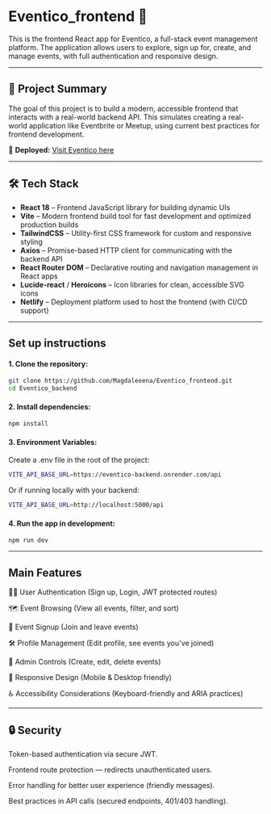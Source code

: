 # Eventico_frontend 🎉

This is the frontend React app for Eventico, a full-stack event management platform.
The application allows users to explore, sign up for, create, and manage events, with full authentication and responsive design.

---

## 🚀 Project Summary
The goal of this project is to build a modern, accessible frontend that interacts with a real-world backend API.
This simulates creating a real-world application like Eventbrite or Meetup, using current best practices for frontend development.

🔗 **Deployed:** [Visit Eventico here](https://eventico.netlify.app/)  


---

## 🛠 Tech Stack

- **React 18** – Frontend JavaScript library for building dynamic UIs
- **Vite** – Modern frontend build tool for fast development and optimized production builds
- **TailwindCSS** – Utility-first CSS framework for custom and responsive styling
- **Axios** – Promise-based HTTP client for communicating with the backend API
- **React Router DOM** – Declarative routing and navigation management in React apps
- **Lucide-react** / **Heroicons** – Icon libraries for clean, accessible SVG icons
- **Netlify** – Deployment platform used to host the frontend (with CI/CD support)

---

## Set up instructions
#### 1. Clone the repository:

   ```bash
git clone https://github.com/Magdaleeena/Eventico_frontend.git
cd Eventico_backend
```

#### 2. Install dependencies:
  ```bash
npm install
  ```

#### 3. Environment Variables:
Create a .env file in the root of the project:
 ```bash
VITE_API_BASE_URL=https://eventico-backend.onrender.com/api
```
Or if running locally with your backend:
```bash
VITE_API_BASE_URL=http://localhost:5000/api
```

#### 4. Run the app in development:
```
npm run dev
```

---

## Main Features

🧑‍💻 User Authentication (Sign up, Login, JWT protected routes)

🗺️ Event Browsing (View all events, filter, and sort)

🎫 Event Signup (Join and leave events)

🛠️ Profile Management (Edit profile, see events you've joined)

👑 Admin Controls (Create, edit, delete events)

📱 Responsive Design (Mobile & Desktop friendly)

♿ Accessibility Considerations (Keyboard-friendly and ARIA practices)

---

## 🔒 Security

Token-based authentication via secure JWT.

Frontend route protection — redirects unauthenticated users.

Error handling for better user experience (friendly messages).

Best practices in API calls (secured endpoints, 401/403 handling).
